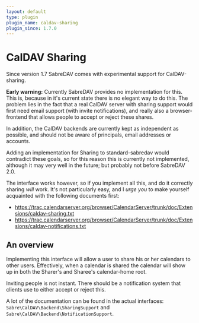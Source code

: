 ```yaml
---
layout: default
type: plugin
plugin_name: caldav-sharing
plugin_since: 1.7.0
---
```


CalDAV Sharing
==============

Since version 1.7 SabreDAV comes with experimental support for CalDAV-sharing.

**Early warning:** Currently SabreDAV provides no implementation for this. This
is, because in it's current state there is no elegant way to do this.
The problem lies in the fact that a real CalDAV server with sharing support
would first need email support (with invite notifications), and really also
a browser-frontend that allows people to accept or reject these shares.

In addition, the CalDAV backends are currently kept as independent as
possible, and should not be aware of principals, email addresses or
accounts.

Adding an implementation for Sharing to standard-sabredav would contradict
these goals, so for this reason this is currently not implemented, although
it may very well in the future; but probably not before SabreDAV 2.0.

The interface works however, so if you implement all this, and do it
correctly sharing _will_ work. It's not particularly easy, and I _urge you_
to make yourself acquainted with the following documents first:

* <https://trac.calendarserver.org/browser/CalendarServer/trunk/doc/Extensions/caldav-sharing.txt>
* <https://trac.calendarserver.org/browser/CalendarServer/trunk/doc/Extensions/caldav-notifications.txt>

An overview
-----------

Implementing this interface will allow a user to share his or her calendars
to other users. Effectively, when a calendar is shared the calendar will
show up in both the Sharer's and Sharee's calendar-home root.

Inviting people is not instant. There should be a notification system
that clients use to either accept or reject this.

A lot of the documentation can be found in the actual interfaces:
`Sabre\CalDAV\Backend\SharingSupport` and `Sabre\CalDAV\Backend\NotificationSupport`.
